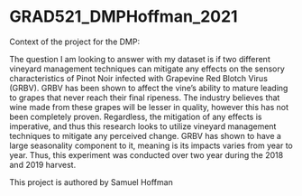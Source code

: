 # GRAD521_DMPHoffman_2021

Context of the project for the DMP: 

The question I am looking to answer with my dataset is if two different vineyard management techniques can mitigate any effects on the sensory characteristics of Pinot Noir infected with Grapevine Red Blotch Virus (GRBV). GRBV has been shown to affect the vine’s ability to mature leading to grapes that never reach their final ripeness. The industry believes that wine made from these grapes will be lesser in quality, however this has not been completely proven. Regardless, the mitigation of any effects is imperative, and thus this research looks to utilize vineyard management techniques to mitigate any perceived change. GRBV has shown to have a large seasonality component to it, meaning is its impacts varies from year to year. Thus, this experiment was conducted over two year during the 2018 and 2019 harvest.

This project is authored by Samuel Hoffman
